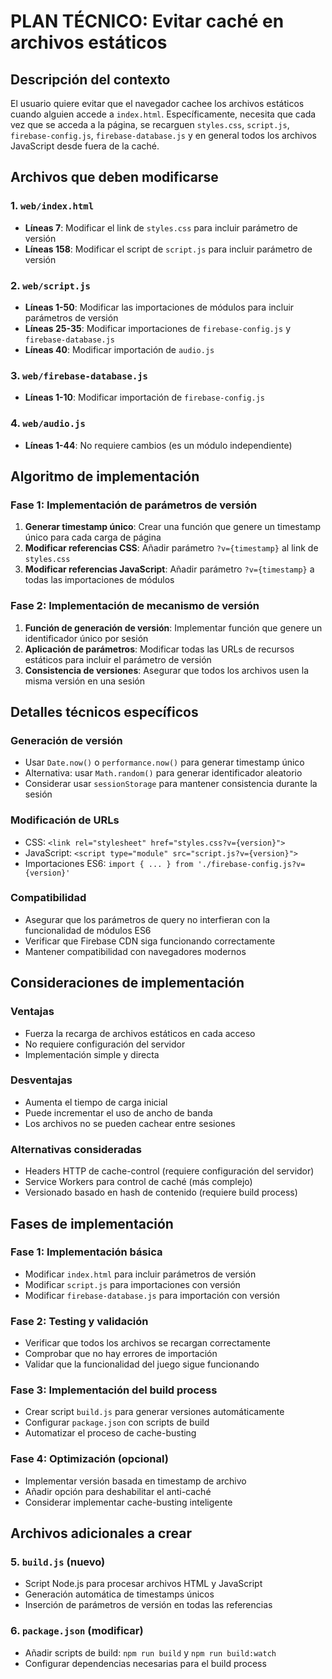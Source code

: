 # PLAN TÉCNICO: Evitar caché en archivos estáticos

## Descripción del contexto
El usuario quiere evitar que el navegador cachee los archivos estáticos cuando alguien accede a `index.html`. Específicamente, necesita que cada vez que se acceda a la página, se recarguen `styles.css`, `script.js`, `firebase-config.js`, `firebase-database.js` y en general todos los archivos JavaScript desde fuera de la caché.

## Archivos que deben modificarse

### 1. `web/index.html`
- **Líneas 7**: Modificar el link de `styles.css` para incluir parámetro de versión
- **Líneas 158**: Modificar el script de `script.js` para incluir parámetro de versión

### 2. `web/script.js`
- **Líneas 1-50**: Modificar las importaciones de módulos para incluir parámetros de versión
- **Líneas 25-35**: Modificar importaciones de `firebase-config.js` y `firebase-database.js`
- **Líneas 40**: Modificar importación de `audio.js`

### 3. `web/firebase-database.js`
- **Líneas 1-10**: Modificar importación de `firebase-config.js`

### 4. `web/audio.js`
- **Líneas 1-44**: No requiere cambios (es un módulo independiente)

## Algoritmo de implementación

### Fase 1: Implementación de parámetros de versión
1. **Generar timestamp único**: Crear una función que genere un timestamp único para cada carga de página
2. **Modificar referencias CSS**: Añadir parámetro `?v={timestamp}` al link de `styles.css`
3. **Modificar referencias JavaScript**: Añadir parámetro `?v={timestamp}` a todas las importaciones de módulos

### Fase 2: Implementación de mecanismo de versión
1. **Función de generación de versión**: Implementar función que genere un identificador único por sesión
2. **Aplicación de parámetros**: Modificar todas las URLs de recursos estáticos para incluir el parámetro de versión
3. **Consistencia de versiones**: Asegurar que todos los archivos usen la misma versión en una sesión

## Detalles técnicos específicos

### Generación de versión
- Usar `Date.now()` o `performance.now()` para generar timestamp único
- Alternativa: usar `Math.random()` para generar identificador aleatorio
- Considerar usar `sessionStorage` para mantener consistencia durante la sesión

### Modificación de URLs
- CSS: `<link rel="stylesheet" href="styles.css?v={version}">`
- JavaScript: `<script type="module" src="script.js?v={version}">`
- Importaciones ES6: `import { ... } from './firebase-config.js?v={version}'`

### Compatibilidad
- Asegurar que los parámetros de query no interfieran con la funcionalidad de módulos ES6
- Verificar que Firebase CDN siga funcionando correctamente
- Mantener compatibilidad con navegadores modernos

## Consideraciones de implementación

### Ventajas
- Fuerza la recarga de archivos estáticos en cada acceso
- No requiere configuración del servidor
- Implementación simple y directa

### Desventajas
- Aumenta el tiempo de carga inicial
- Puede incrementar el uso de ancho de banda
- Los archivos no se pueden cachear entre sesiones

### Alternativas consideradas
- Headers HTTP de cache-control (requiere configuración del servidor)
- Service Workers para control de caché (más complejo)
- Versionado basado en hash de contenido (requiere build process)

## Fases de implementación

### Fase 1: Implementación básica
- Modificar `index.html` para incluir parámetros de versión
- Modificar `script.js` para importaciones con versión
- Modificar `firebase-database.js` para importación con versión

### Fase 2: Testing y validación
- Verificar que todos los archivos se recargan correctamente
- Comprobar que no hay errores de importación
- Validar que la funcionalidad del juego sigue funcionando

### Fase 3: Implementación del build process
- Crear script `build.js` para generar versiones automáticamente
- Configurar `package.json` con scripts de build
- Automatizar el proceso de cache-busting

### Fase 4: Optimización (opcional)
- Implementar versión basada en timestamp de archivo
- Añadir opción para deshabilitar el anti-caché
- Considerar implementar cache-busting inteligente

## Archivos adicionales a crear

### 5. `build.js` (nuevo)
- Script Node.js para procesar archivos HTML y JavaScript
- Generación automática de timestamps únicos
- Inserción de parámetros de versión en todas las referencias

### 6. `package.json` (modificar)
- Añadir scripts de build: `npm run build` y `npm run build:watch`
- Configurar dependencias necesarias para el build process

